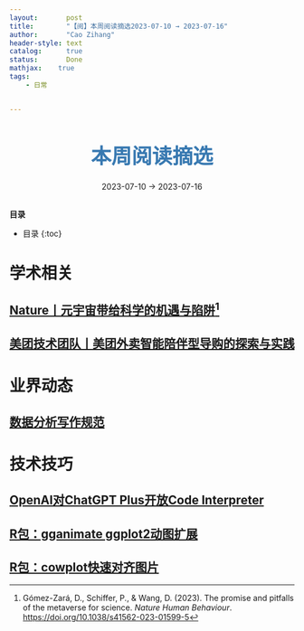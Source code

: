 ```yaml
---
layout:       post
title:        "【阅】本周阅读摘选2023-07-10 → 2023-07-16"
author:       "Cao Zihang"
header-style: text
catalog:      true
status:		  Done
mathjax: 	true
tags:
    - 日常


---
```


<center style="margin-bottom: 20px; margin-top: 50px"><font color="#3879B1" style="line-height: 1.4;font-weight: 700;font-size: 36px;box-sizing: border-box; ">本周阅读摘选</font></center>

<center style=" margin-bottom: 30px;">2023-07-10 → 2023-07-16</center>

<font style="font-weight: bold;">目录</font>

* 目录
{:toc}
# 学术相关

## [Nature丨元宇宙带给科学的机遇与陷阱](https://www.nature.com/articles/s41562-023-01599-5)[^1]



## [美团技术团队丨美团外卖智能陪伴型导购的探索与实践](https://mp.weixin.qq.com/s/prLykt36ONu43V-twgfcOg)



# 业界动态

## [数据分析写作规范](https://mp.weixin.qq.com/s/tgaMjknovBUVaCO9xV4P_w)

# 技术技巧

## [OpenAI对ChatGPT Plus开放Code Interpreter](https://mp.weixin.qq.com/s/gz8M5ql5GmivHOnNBZUQ0g)



## [R包：gganimate ggplot2动图扩展](https://mp.weixin.qq.com/s/ihSlMQN6O_NmA7MYoRF4dA)



## [R包：cowplot快速对齐图片](https://mp.weixin.qq.com/s/UetNLZJZxPJ3uMx4sDhA8g)





[^1]: Gómez-Zará, D., Schiffer, P., & Wang, D. (2023). The promise and pitfalls of the metaverse for science. *Nature Human Behaviour*. https://doi.org/10.1038/s41562-023-01599-5
